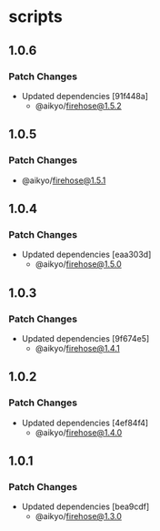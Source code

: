 # scripts

## 1.0.6

### Patch Changes

- Updated dependencies [91f448a]
  - @aikyo/firehose@1.5.2

## 1.0.5

### Patch Changes

- @aikyo/firehose@1.5.1

## 1.0.4

### Patch Changes

- Updated dependencies [eaa303d]
  - @aikyo/firehose@1.5.0

## 1.0.3

### Patch Changes

- Updated dependencies [9f674e5]
  - @aikyo/firehose@1.4.1

## 1.0.2

### Patch Changes

- Updated dependencies [4ef84f4]
  - @aikyo/firehose@1.4.0

## 1.0.1

### Patch Changes

- Updated dependencies [bea9cdf]
  - @aikyo/firehose@1.3.0
